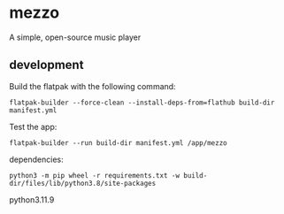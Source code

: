 # mezzo
A simple, open-source music player

## development
Build the flatpak with the following command:
```
flatpak-builder --force-clean --install-deps-from=flathub build-dir manifest.yml
```

Test the app:
```
flatpak-builder --run build-dir manifest.yml /app/mezzo
```

dependencies:
```
python3 -m pip wheel -r requirements.txt -w build-dir/files/lib/python3.8/site-packages
```

python3.11.9
